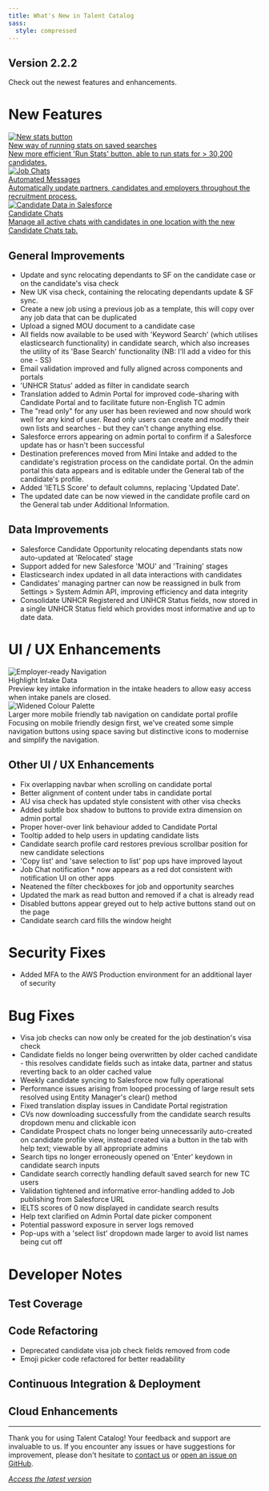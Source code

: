 ```yaml
---
title: What's New in Talent Catalog
sass:
  style: compressed
---
```


## Version 2.2.2

Check out the newest features and enhancements.

# New Features

<div class="card-container">

  <a href="./v220/employer_access" class="card">
    <img src="./assets/images/v222/NewStatsButton.png" alt="New stats button" class="card-image">
    <div class="card-body">
      <div class="card-title">New way of running stats on saved searches</div>
      <div class="card-description">
        New more efficient 'Run Stats' button, able to run stats for > 30,200 candidates.
      </div>
    </div>
 </a>

  <a href="./v220/job_chats" class="card">
    <img src="./assets/images/v222/AutomatedJobChatsDark.svg" alt="Job Chats" class="card-image">
    <div class="card-body">
      <div class="card-title">Automated Messages</div>
      <div class="card-description">
        Automatically update partners, candidates and employers throughout the recruitment process.
      </div>
    </div>
  </a>

</div>

<div class="card-container">

  <a href="./v220/candidate_data_in_salesforce" class="card">
    <img src="./assets/images/v222/CandidateChats.png" 
            alt="Candidate Data in Salesforce" class="card-image">
    <div class="card-body">
      <div class="card-title">Candidate Chats</div>
      <div class="card-description">
        Manage all active chats with candidates in one location with the new Candidate Chats tab.
      </div>
    </div>
  </a>

</div>

## General Improvements
- Update and sync relocating dependants to SF on the candidate case or on the candidate's visa check
- New UK visa check, containing the relocating dependants update & SF sync.
- Create a new job using a previous job as a template, this will copy over any job data that can be duplicated
- Upload a signed MOU document to a candidate case
- All fields now available to be used with 'Keyword Search' (which utilises elasticsearch functionality) in candidate search, which also increases the utility of its 'Base Search' functionality (NB: I'll add a video for this one - SS)
- Email validation improved and fully aligned across components and portals
- 'UNHCR Status' added as filter in candidate search
- Translation added to Admin Portal for improved code-sharing with Candidate Portal and to facilitate future non-English TC admin
- The "read only" for any user has been reviewed and now should work well for any kind of user. Read only users can create and modify their own lists and searches - but they can't change anything else.
- Salesforce errors appearing on admin portal to confirm if a Salesforce update has or hasn't been successful
- Destination preferences moved from Mini Intake and added to the candidate's registration process on the candidate portal. On the admin portal this data appears and is editable under the General tab of the candidate's profile.
- Added 'IETLS Score' to default columns, replacing 'Updated Date'. 
- The updated date can be now viewed in the candidate profile card on the General tab under Additional Information.

## Data Improvements

- Salesforce Candidate Opportunity relocating dependants stats now auto-updated at 'Relocated' stage
- Support added for new Salesforce 'MOU' and 'Training' stages
- Elasticsearch index updated in all data interactions with candidates
- Candidates' managing partner can now be reassigned in bulk from Settings > System Admin API, improving efficiency and data integrity
- Consolidate UNHCR Registered and UNHCR Status fields, now stored in a single UNHCR Status field which provides most informative and up to date data.


# UI / UX Enhancements

<div class="card-container">

  <div class="card-no-border">
    <img src="./assets/images/v222/IntakeSummary.png" alt="Employer-ready Navigation" class="card-image">
    <div class="card-body">
      <div class="card-title">Highlight Intake Data</div>
      <div class="card-description">
        Preview key intake information in the intake headers to allow easy access 
        when intake panels are closed.
      </div>
    </div>
  </div>

  <div class="card-no-border">
    <img src="./assets/images/v222/CandidatePortalNav.png" alt="Widened Colour Palette" class="card-image">
    <div class="card-body">
      <div class="card-title">Larger more mobile friendly tab navigation on candidate portal profile</div>
      <div class="card-description">
        Focusing on mobile friendly design first, we've created some simple navigation buttons using
 space saving but distinctive icons to modernise and simplify the navigation.
      </div>
    </div>
  </div>

</div>

## Other UI / UX Enhancements

- Fix overlapping navbar when scrolling on candidate portal
- Better alignment of content under tabs in candidate portal
- AU visa check has updated style consistent with other visa checks
- Added subtle box shadow to buttons to provide extra dimension on admin portal
- Proper hover-over link behaviour added to Candidate Portal
- Tooltip added to help users in updating candidate lists
- Candidate search profile card restores previous scrollbar position for new candidate selections
- 'Copy list' and 'save selection to list' pop ups have improved layout
- Job Chat notification * now appears as a red dot consistent with notification UI on other apps
- Neatened the filter checkboxes for job and opportunity searches
- Updated the mark as read button and removed if a chat is already read
- Disabled buttons appear greyed out to help active buttons stand out on the page
- Candidate search card fills the window height


# Security Fixes

- Added MFA to the AWS Production environment for an additional layer of security


# Bug Fixes

- Visa job checks can now only be created for the job destination's visa check
- Candidate fields no longer being overwritten by older cached candidate - this resolves candidate fields such as intake data, partner and status reverting back to an older cached value
- Weekly candidate syncing to Salesforce now fully operational
- Performance issues arising from looped processing of large result sets resolved using Entity Manager's clear() method
- Fixed translation display issues in Candidate Portal registration
- CVs now downloading successfully from the candidate search results dropdown menu and clickable icon
- Candidate Prospect chats no longer being unnecessarily auto-created on candidate profile view, instead created via a button in the tab with help text; viewable by all appropriate admins
- Search tips no longer erroneously opened on 'Enter' keydown in candidate search inputs
- Candidate search correctly handling default saved search for new TC users
- Validation tightened and informative error-handling added to Job publishing from Salesforce URL
- IELTS scores of 0 now displayed in candidate search results
- Help text clarified on Admin Portal date picker component
- Potential password exposure in server logs removed
- Pop-ups with a 'select list' dropdown made larger to avoid list names being cut off


# Developer Notes

## Test Coverage

## Code Refactoring
- Deprecated candidate visa job check fields removed from code
- Emoji picker code refactored for better readability

## Continuous Integration & Deployment


## Cloud Enhancements




---

Thank you for using Talent Catalog! Your feedback and support are invaluable to us. If you encounter
any issues or have suggestions for improvement, please don't hesitate to [contact us](mailto:support@talentcatalog.net) or
[open an issue on GitHub](https://github.com/Talent-Catalog/talentcatalog/issues).

*[Access the latest version](https://tctalent.org/admin-portal/login)*
